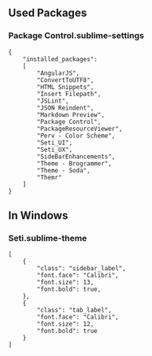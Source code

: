 ## Used Packages
### Package Control.sublime-settings
```
{
	"installed_packages":
	[
		"AngularJS",
		"ConvertToUTF8",
		"HTML Snippets",
		"Insert Filepath",
		"JSLint",
		"JSON Reindent",
		"Markdown Preview",
		"Package Control",
		"PackageResourceViewer",
		"Perv - Color Scheme",
		"Seti_UI",
		"Seti_UX",
		"SideBarEnhancements",
		"Theme - Brogrammer",
		"Theme - Soda",
		"Themr"
	]
}
```

## In Windows


### Seti.sublime-theme
```
[
    {
        "class": "sidebar_label", 
        "font.face": "Calibri",
        "font.size": 13,
        "font.bold": true,
    },
    {
        "class": "tab_label",
        "font.face": "Calibri",
        "font.size": 12,
        "font.bold": true
    }
]
```
